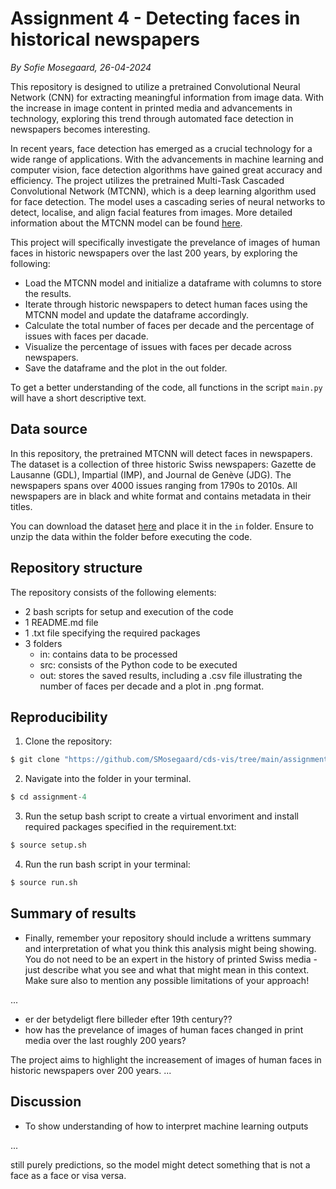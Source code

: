 # Assignment 4 - Detecting faces in historical newspapers
*By Sofie Mosegaard, 26-04-2024*

This repository is designed to utilize a pretrained Convolutional Neural Network (CNN) for extracting meaningful information from image data. With the increase in image content in printed media and advancements in technology, exploring this trend through automated face detection in newspapers becomes interesting.

In recent years, face detection has emerged as a crucial technology for a wide range of applications. With the advancements in machine learning and computer vision, face detection algorithms have gained great accuracy and efficiency. The project utilizes the pretrained Multi-Task Cascaded Convolutional Network (MTCNN), which is a deep learning algorithm used for face detection. The model uses a cascading series of neural networks to detect, localise, and align facial features from images. More detailed information about the MTCNN model can be found [here](https://medium.com/@danushidk507/facenet-pytorch-pretrained-pytorch-face-detection-mtcnn-and-facial-recognition-b20af8771144).

This project will specifically investigate the prevelance of images of human faces in historic newspapers over the last 200 years, by exploring the following:
- Load the MTCNN model and initialize a dataframe with columns to store the results.
- Iterate through historic newspapers to detect human faces using the MTCNN model and update the dataframe accordingly.
- Calculate the total number of faces per decade and the percentage of issues with faces per dacade.
- Visualize the percentage of issues with faces per decade across newspapers.
- Save the dataframe and the plot in the out folder.

To get a better understanding of the code, all functions in the script ```main.py``` will have a short descriptive text.

## Data source

In this repository, the pretrained MTCNN will detect faces in newspapers. The dataset is a collection of three historic Swiss newspapers: Gazette de Lausanne (GDL), Impartial (IMP), and Journal de Genève (JDG). The newspapers spans over 4000 issues ranging from 1790s to 2010s. All newspapers are in black and white format and contains metadata in their titles. 

You can download the dataset [here](https://zenodo.org/records/3706863) and place it in the ```in``` folder. Ensure to unzip the data within the folder before executing the code.

## Repository structure

The repository consists of the following elements:
- 2 bash scripts for setup and execution of the code
- 1 README.md file
- 1 .txt file specifying the required packages
- 3 folders
    - in: contains data to be processed
    - src: consists of the Python code to be executed
    - out: stores the saved results, including a .csv file illustrating the number of faces per decade and a plot in .png format.

## Reproducibility

1.   Clone the repository:
```python
$ git clone "https://github.com/SMosegaard/cds-vis/tree/main/assignments/assignment-4"
```
2.  Navigate into the folder in your terminal.
```python
$ cd assignment-4
```
3.  Run the setup bash script to create a virtual envoriment and install required packages specified in the requirement.txt:
```python
$ source setup.sh
```
4.  Run the run bash script in your terminal:
```python
$ source run.sh
```

## Summary of results

-   Finally, remember your repository should include a writtens summary and interpretation of what you think this analysis might being showing. You do not need to be an expert in the history of printed Swiss media - just describe what you see and what that might mean in this context. Make sure also to mention any possible limitations of your approach!

...
- er der betydeligt flere billeder efter 19th century?? 
- how has the prevelance of images of human faces changed in print media over the last roughly 200 years?

The project aims to highlight the increasement of images of human faces in historic newspapers over 200 years.
...


## Discussion
- To show understanding of how to interpret machine learning outputs

...

still purely predictions, so the model might detect something that is not a face as a face or visa versa.